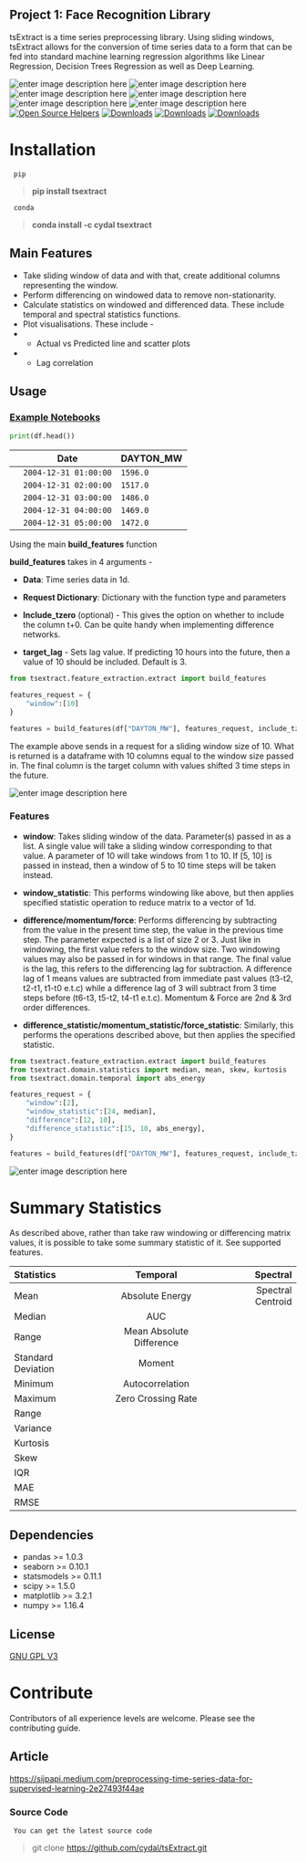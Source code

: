 
## Project 1: Face Recognition Library

tsExtract is a time series preprocessing library. Using sliding windows, tsExtract allows for the conversion of time series data to a form that can be fed into standard machine learning regression algorithms like Linear Regression, Decision Trees Regression as well as Deep Learning. 

![enter image description here](https://img.shields.io/badge/LICENSE-GNU_GPL-BLACK) ![enter image description here](https://img.shields.io/badge/pypi-v1.0.0-yellow)  ![enter image description here](https://anaconda.org/cydal/tsextract/badges/version.svg)  ![enter image description here](https://anaconda.org/cydal/tsextract/badges/latest_release_date.svg)  ![enter image description here](https://anaconda.org/cydal/tsextract/badges/platforms.svg)    ![enter image description here](https://anaconda.org/cydal/tsextract/badges/installer/conda.svg)  
[![Open Source Helpers](https://www.codetriage.com/cydal/tsextract/badges/users.svg)](https://www.codetriage.com/cydal/tsextract)
[![Downloads](https://pepy.tech/badge/tsextract)](https://pepy.tech/project/tsextract)
[![Downloads](https://pepy.tech/badge/tsextract/month)](https://pepy.tech/project/tsextract)
[![Downloads](https://pepy.tech/badge/tsextract/week)](https://pepy.tech/project/tsextract)



# Installation

<code> pip </code>

> **pip install tsextract**

<code> conda </code>
> **conda install -c cydal tsextract**



## Main Features

* Take sliding window of data and with that, create additional columns representing the window. 
* Perform differencing on windowed data to remove non-stationarity. 
* Calculate statistics on windowed and differenced data. These include temporal and spectral statistics functions. 
* Plot visualisations. These include - 
* * Actual vs Predicted line and scatter plots
* * Lag correlation

## Usage

### [Example Notebooks](https://github.com/cydal/tsExtract/tree/master/examples)

```python
print(df.head())
```


|                |Date                          |DAYTON_MW                         |
|----------------|-------------------------------|-----------------------------|
| |`2004-12-31 01:00:00`            |`1596.0`            |
|          |`2004-12-31 02:00:00` | `1517.0` |
|          |`2004-12-31 03:00:00`|`1486.0`|
| | `2004-12-31 04:00:00`|`1469.0` |
| |`2004-12-31 05:00:00` | `1472.0` |



Using the main **build_features** function


**build_features** takes in 4 arguments - 
* **Data**: Time series data in 1d. 

* **Request Dictionary**: Dictionary with the function type and parameters
* **Include_tzero** (optional) - This gives the option on whether to include the column t+0. Can be quite handy when implementing difference networks. 
* **target_lag** - Sets lag value. If predicting 10 hours into the future, then a value of 10 should be included. Default is 3. 

```python
from tsextract.feature_extraction.extract import build_features

features_request = {
    "window":[10]
}

features = build_features(df["DAYTON_MW"], features_request, include_tzero=False)
```

The example above sends in a request for a sliding window size of 10. What is returned is a dataframe with 10 columns equal to the window size passed in. The final column is the target column with values shifted 3 time steps in the future. 


![enter image description here](https://i.postimg.cc/SRQTtbnH/Screenshot-2020-11-11-at-00-12-11.png)


### Features

* **window**: Takes sliding window of the data. Parameter(s) passed in as a list. A single value will take a sliding window corresponding to that value. A parameter of 10 will take windows from 1 to 10. If [5, 10] is passed in instead, then a window of 5 to 10 time steps will be taken instead. 

* **window_statistic**: This performs windowing like above, but then applies specified statistic operation to reduce matrix to a vector of 1d. 

* **difference/momentum/force**: Performs differencing by subtracting from the value in the present time step, the value in the previous time step. The parameter expected is a list of size 2 or 3. Just like in windowing, the first value refers to the window size. Two windowing values may also be passed in for windows in that range. 
The final value is the lag, this refers to the differencing lag for subtraction. A difference lag of 1 means values are subtracted from immediate past values (t3-t2, t2-t1, t1-t0 e.t.c) while a difference lag of 3 will subtract from 3 time steps before (t6-t3, t5-t2, t4-t1 e.t.c).
Momentum & Force are 2nd & 3rd order differences. 

* **difference_statistic/momentum_statistic/force_statistic**: Similarly, this performs the operations described above, but then applies the specified statistic. 

```python
from tsextract.feature_extraction.extract import build_features
from tsextract.domain.statistics import median, mean, skew, kurtosis
from tsextract.domain.temporal import abs_energy

features_request = {
    "window":[2], 
    "window_statistic":[24, median], 
    "difference":[12, 10],
    "difference_statistic":[15, 10, abs_energy], 
}

features = build_features(df["DAYTON_MW"], features_request, include_tzero=True, target_lag=3)
```

![enter image description here](https://i.postimg.cc/VvVhrsgm/Screenshot-2020-11-11-at-01-00-16.png)

# Summary Statistics


As described above, rather than take raw windowing or differencing matrix values, it is possible to take some summary statistic of it. See supported features. 


| Statistics      | Temporal | Spectral   |
| :---        |    :----:   |          ---: |
| Mean      | Absolute Energy       | Spectral Centroid   |
| Median   | AUC        |      |
| Range   | Mean Absolute Difference        |       |
| Standard Deviation   | Moment        |      |
| Minimum   | Autocorrelation        |     |
| Maximum   | Zero Crossing Rate         |   |
| Range   |         |      |
| Variance   |         |     |
| Kurtosis   |         |    |
| Skew   |         |     |
| IQR   |         |     |
| MAE   |         |     |
| RMSE   |         |     |




## Dependencies

* pandas >= 1.0.3
* seaborn >= 0.10.1
* statsmodels >= 0.11.1
* scipy >= 1.5.0
* matplotlib >= 3.2.1
* numpy >= 1.16.4


## License

[GNU GPL V3](http://www.gnu.org/licenses/quick-guide-gplv3.html)


# Contribute

Contributors of all experience levels are welcome. Please see the contributing guide. 

## Article
https://sijpapi.medium.com/preprocessing-time-series-data-for-supervised-learning-2e27493f44ae


### Source Code

<code> You can get the latest source code </code>

> git clone https://github.com/cydal/tsExtract.git 
